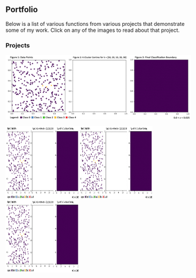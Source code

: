 ## Portfolio

Below is a list of various functions from various projects that demonstrate some of my work. Click on any of the images to read about that project.

### Projects

[<img src="https://github.com/cory-sulpizi/k_means_classifier/blob/master/images/example_2.gif?raw=true"/>](k_means_classifier.md)

<img align="left" width="200px" height="200px" src="https://github.com/cory-sulpizi/k_means_classifier/blob/master/images/example_2.gif?raw=true"/> <img align="left" width="200px" height="200px" src="https://github.com/cory-sulpizi/k_means_classifier/blob/master/images/example_2.gif?raw=true"/> <img align="left" width="200px" height="200px" src="https://github.com/cory-sulpizi/k_means_classifier/blob/master/images/example_2.gif?raw=true"/>

<script>
<div class="container">
  <img src="https://github.com/cory-sulpizi/k_means_classifier/blob/master/images/example_2.gif?raw=true">
  <div class="centered">Centered</div>
</div>
</script>

